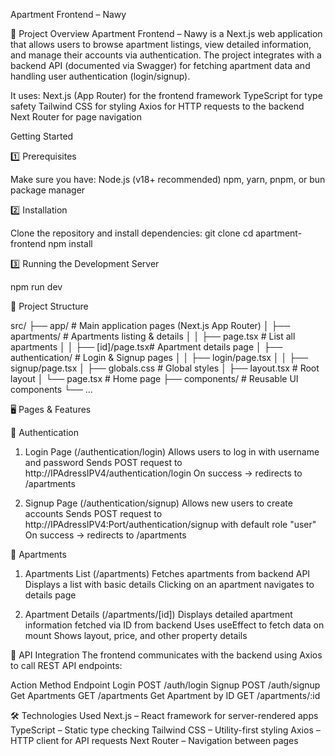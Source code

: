 Apartment Frontend – Nawy

📌 Project Overview
Apartment Frontend – Nawy is a Next.js web application that allows users to browse apartment listings, view detailed information, and manage their accounts via authentication.
The project integrates with a backend API (documented via Swagger) for fetching apartment data and handling user authentication (login/signup).

It uses:
    Next.js (App Router) for the frontend framework
    TypeScript for type safety
    Tailwind CSS for styling
    Axios for HTTP requests to the backend
    Next Router for page navigation

 Getting Started

1️⃣ Prerequisites

Make sure you have:
Node.js (v18+ recommended)
npm, yarn, pnpm, or bun package manager

2️⃣ Installation

Clone the repository and install dependencies:
git clone <your-repo-url>
cd apartment-frontend
npm install

3️⃣ Running the Development Server

npm run dev

📂 Project Structure

src/
 ├── app/                 # Main application pages (Next.js App Router)
 │   ├── apartments/      # Apartments listing & details
 │   │   ├── page.tsx     # List all apartments
 │   │   ├── [id]/page.tsx# Apartment details page
 │   ├── authentication/  # Login & Signup pages
 │   │   ├── login/page.tsx
 │   │   ├── signup/page.tsx
 │   ├── globals.css       # Global styles
 │   ├── layout.tsx        # Root layout
 │   └── page.tsx          # Home page
 ├── components/           # Reusable UI components
 └── ...

🖥 Pages & Features

🔑 Authentication

1. Login Page (/authentication/login)
    Allows users to log in with username and password
    Sends POST request to http://IPAdressIPV4/authentication/login
    On success → redirects to /apartments

2. Signup Page (/authentication/signup)
    Allows new users to create accounts
    Sends POST request to http://IPAdressIPV4:Port/authentication/signup with default role "user"
    On success → redirects to /apartments

🏢 Apartments
1. Apartments List (/apartments)
    Fetches apartments from backend API
    Displays a list with basic details
    Clicking on an apartment navigates to details page

2. Apartment Details (/apartments/[id])
    Displays detailed apartment information fetched via ID from backend
    Uses useEffect to fetch data on mount
    Shows layout, price, and other property details

🔗 API Integration
The frontend communicates with the backend using Axios to call REST API endpoints:

Action	                Method	            Endpoint
Login	                POST	            /auth/login
Signup	                POST	            /auth/signup
Get Apartments	        GET	                /apartments
Get Apartment by ID	    GET             	/apartments/:id

🛠 Technologies Used
Next.js         – React framework for server-rendered apps
TypeScript      – Static type checking
Tailwind CSS    – Utility-first styling
Axios           – HTTP client for API requests
Next Router     – Navigation between pages


